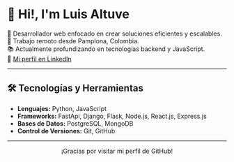 <!--
**luis2ra/luis2ra** is a ✨ _special_ ✨ repository because its `README.md` (this file) appears on your GitHub profile.

Here are some ideas to get you started:

- 🔭 I’m currently working on ...
- 🌱 I’m currently learning ...
- 👯 I’m looking to collaborate on ...
- 🤔 I’m looking for help with ...
- 💬 Ask me about ...
- 📫 How to reach me: ...
- 😄 Pronouns: ...
- ⚡ Fun fact: ...
-->

# 👋 Hi!, I'm Luis Altuve

🎯 Desarrollador web enfocado en crear soluciones eficientes y escalables.  
📍 Trabajo remoto desde Pamplona, Colombia.  
📚 Actualmente profundizando en tecnologías backend y JavaScript.  
🔗 [Mi perfil en LinkedIn](https://www.linkedin.com/in/luis-altuve)

---

## 🛠️ Tecnologías y Herramientas

- **Lenguajes:** Python, JavaScript  
- **Frameworks:** FastApi, Django, Flask, Node.js, React.js, Express.js  
- **Bases de Datos:** PostgreSQL, MongoDB  
- **Control de Versiones:** Git, GitHub  

---

<p align="center">¡Gracias por visitar mi perfil de GitHub!</p>
